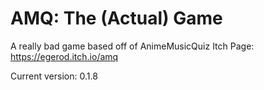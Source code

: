 # AMQ: The (Actual) Game

A really bad game based off of AnimeMusicQuiz
Itch Page: https://egerod.itch.io/amq

Current version: 0.1.8

